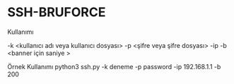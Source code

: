 # SSH-BRUFORCE

Kullanımı

-k <kullanıcı adı veya kullanıcı dosyası> 
-p <şifre veya şifre dosyası> 
-ip <hedefin ip adresi>
-b <banner için saniye >
	
Örnek Kullanımı
	python3 ssh.py -k deneme -p password -ip 192.168.1.1 -b 200
